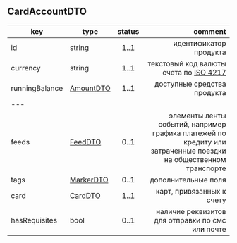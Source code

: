 ## CardAccountDTO

key | type | status | comment
--- | ---- | :----: | ---:
id | string | 1..1 | идентификатор продукта
currency | string | 1..1 | текстовый код валюты счета по [ISO 4217](https://ru.wikipedia.org/wiki/ISO_4217)
runningBalance | [AmountDTO](#amountdto) | 1..1 | доступные средства продукта
--- |||
feeds | [FeedDTO](#feeddto) | 0..1 | элементы ленты событий, например графика платежей по кредиту или затраченные поездки на общественном транспорте
tags | [MarkerDTO](#markerdto) | 0..1 | дополнительные поля
card | [CardDTO](#carddto) | 1..1 | карт, привязанных к счету
hasRequisites | bool | 0..1 | наличие реквизитов для отправки по смс или почте
